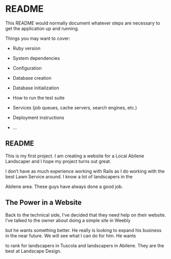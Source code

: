 # README

This README would normally document whatever steps are necessary to get the
application up and running.

Things you may want to cover:

* Ruby version

* System dependencies

* Configuration

* Database creation

* Database initialization

* How to run the test suite

* Services (job queues, cache servers, search engines, etc.)

* Deployment instructions

* ...
## README

This is my first project. I am creating a website for a Local Abilene Landscaper and I hope my project turns out great. 

I don’t have as much experience working with Rails as I do working with the best Lawn Service around. I know a lot of landscapers in the 

Abilene area. These guys have always done a good job.

## The Power in a Website

Back to the technical side, I’ve decided that they need help on their website. I’ve talked to the owner about doing a simple site in Weebly 

but he wants something better. He really is looking to expand his business in the near future. We will see what I can do for him. He wants 

to rank for landscapers in Tuscola and landscapers in Abilene. They are the best at Landscape Design. 
